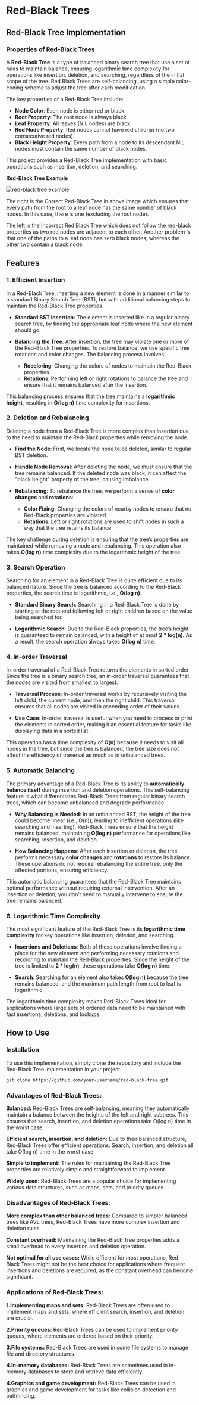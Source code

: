 # Red-Black Trees
## Red-Black Tree Implementation

### Properties of Red-Black Trees

A **Red-Black Tree** is a type of balanced binary search tree that use a set of rules to maintain balance, ensuring logarithmic time complexity for operations like insertion, deletion, and searching, regardless of the initial shape of the tree. Red Black Trees are self-balancing, using a simple color-coding scheme to adjust the tree after each modification.

The key properties of a Red-Black Tree include:

- **Node Color**: Each node is either red or black.
- **Root Property**: The root node is always black.
- **Leaf Property**: All leaves (NIL nodes) are black.
- **Red Node Property**: Red nodes cannot have red children (no two consecutive red nodes).
- **Black Height Property**: Every path from a node to its descendant NIL nodes must contain the same number of black nodes.

This project provides a Red-Black Tree implementation with basic operations such as insertion, deletion, and searching.

**Red-Black Tree Example**

![red-black tree example](</assets/redtree.png>)

The right is the Correct Red-Black Tree in above image which ensures that every path from the root to a leaf node has the same number of black nodes. In this case,​ there is one (excluding the root node).

The left is the Incorrect Red Black Tree which does not follow the red-black properties as two red nodes are adjacent to each other. Another problem is that one of the paths to a leaf node has zero black nodes, whereas the other two contain a black node.

## Features

### 1. Efficient Insertion

In a Red-Black Tree, inserting a new element is done in a manner similar to a standard Binary Search Tree (BST), but with additional balancing steps to maintain the Red-Black Tree properties.

- **Standard BST Insertion**: The element is inserted like in a regular binary search tree, by finding the appropriate leaf node where the new element should go.
  
- **Balancing the Tree**: After insertion, the tree may violate one or more of the Red-Black Tree properties. To restore balance, we use specific tree rotations and color changes. The balancing process involves:
  - **Recoloring**: Changing the colors of nodes to maintain the Red-Black properties.
  - **Rotations**: Performing left or right rotations to balance the tree and ensure that it remains balanced after the insertion.

This balancing process ensures that the tree maintains a **logarithmic height**, resulting in **O(log n)** time complexity for insertions.

### 2. Deletion and Rebalancing

Deleting a node from a Red-Black Tree is more complex than insertion due to the need to maintain the Red-Black properties while removing the node.

- **Find the Node**: First, we locate the node to be deleted, similar to regular BST deletion.
  
- **Handle Node Removal**: After deleting the node, we must ensure that the tree remains balanced. If the deleted node was black, it can affect the "black height" property of the tree, causing imbalance. 

- **Rebalancing**: To rebalance the tree, we perform a series of **color changes** and **rotations**:
  - **Color Fixing**: Changing the colors of nearby nodes to ensure that no Red-Black properties are violated.
  - **Rotations**: Left or right rotations are used to shift nodes in such a way that the tree retains its balance.

The key challenge during deletion is ensuring that the tree’s properties are maintained while removing a node and rebalancing. This operation also takes **O(log n)** time complexity due to the logarithmic height of the tree.

### 3. Search Operation

Searching for an element in a Red-Black Tree is quite efficient due to its balanced nature. Since the tree is balanced according to the Red-Black properties, the search time is logarithmic, i.e., **O(log n)**.

- **Standard Binary Search**: Searching in a Red-Black Tree is done by starting at the root and following left or right children based on the value being searched for.
  
- **Logarithmic Search**: Due to the Red-Black properties, the tree’s height is guaranteed to remain balanced, with a height of at most **2 * log(n)**. As a result, the search operation always takes **O(log n)** time.

### 4. In-order Traversal

In-order traversal of a Red-Black Tree returns the elements in sorted order. Since the tree is a binary search tree, an in-order traversal guarantees that the nodes are visited from smallest to largest.

- **Traversal Process**: In-order traversal works by recursively visiting the left child, the current node, and then the right child. This traversal ensures that all nodes are visited in ascending order of their values.
  
- **Use Case**: In-order traversal is useful when you need to process or print the elements in sorted order, making it an essential feature for tasks like displaying data in a sorted list.

This operation has a time complexity of **O(n)** because it needs to visit all nodes in the tree, but since the tree is balanced, the tree size does not affect the efficiency of traversal as much as in unbalanced trees.

### 5. Automatic Balancing

The primary advantage of a Red-Black Tree is its ability to **automatically balance itself** during insertion and deletion operations. This self-balancing feature is what differentiates Red-Black Trees from regular binary search trees, which can become unbalanced and degrade performance.

- **Why Balancing is Needed**: In an unbalanced BST, the height of the tree could become linear (i.e., O(n)), leading to inefficient operations (like searching and inserting). Red-Black Trees ensure that the height remains balanced, maintaining **O(log n)** performance for operations like searching, insertion, and deletion.

- **How Balancing Happens**: After each insertion or deletion, the tree performs necessary **color changes** and **rotations** to restore its balance. These operations do not require rebalancing the entire tree, only the affected portions, ensuring efficiency.

This automatic balancing guarantees that the Red-Black Tree maintains optimal performance without requiring external intervention. After an insertion or deletion, you don’t need to manually intervene to ensure the tree remains balanced.

### 6. Logarithmic Time Complexity

The most significant feature of the Red-Black Tree is its **logarithmic time complexity** for key operations like insertion, deletion, and searching.

- **Insertions and Deletions**: Both of these operations involve finding a place for the new element and performing necessary rotations and recoloring to maintain the Red-Black properties. Since the height of the tree is limited to **2 * log(n)**, these operations take **O(log n)** time.

- **Search**: Searching for an element also takes **O(log n)** because the tree remains balanced, and the maximum path length from root to leaf is logarithmic.

The logarithmic time complexity makes Red-Black Trees ideal for applications where large sets of ordered data need to be maintained with fast insertions, deletions, and lookups.

## How to Use

### Installation

To use this implementation, simply clone the repository and include the Red-Black Tree implementation in your project.

```bash
git clone https://github.com/your-username/red-black-tree.git
```

### Advantages of Red-Black Trees:

**Balanced:** Red-Black Trees are self-balancing, meaning they automatically maintain a balance between the heights of the left and right subtrees. This ensures that search, insertion, and deletion operations take O(log n) time in the worst case.

**Efficient search, insertion, and deletion:** Due to their balanced structure, Red-Black Trees offer efficient operations. Search, insertion, and deletion all take O(log n) time in the worst case.

**Simple to implement:** The rules for maintaining the Red-Black Tree properties are relatively simple and straightforward to implement.

**Widely used:** Red-Black Trees are a popular choice for implementing various data structures, such as maps, sets, and priority queues.

### Disadvantages of Red-Black Trees:

**More complex than other balanced trees:** Compared to simpler balanced trees like AVL trees, Red-Black Trees have more complex insertion and deletion rules.

**Constant overhead:** Maintaining the Red-Black Tree properties adds a small overhead to every insertion and deletion operation.

**Not optimal for all use cases:** While efficient for most operations, Red-Black Trees might not be the best choice for applications where frequent insertions and deletions are required, as the constant overhead can become significant.

### Applications of Red-Black Trees:

**1.Implementing maps and sets:** Red-Black Trees are often used to implement maps and sets, where efficient search, insertion, and deletion are crucial.

**2.Priority queues:** Red-Black Trees can be used to implement priority queues, where elements are ordered based on their priority.

**3.File systems:** Red-Black Trees are used in some file systems to manage file and directory structures.

**4.In-memory databases:** Red-Black Trees are sometimes used in in-memory databases to store and retrieve data efficiently.

**4.Graphics and game development:** Red-Black Trees can be used in graphics and game development for tasks like collision detection and pathfinding.